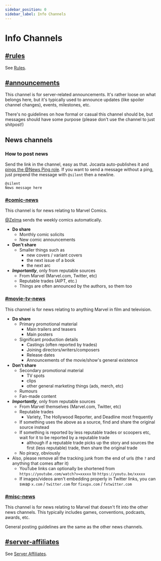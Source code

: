 ```yaml
---
sidebar_position: 0
sidebar_label: Info Channels
---
```


# Info Channels

## [#rules](https://discord.com/channels/281648235557421056/1109693299297632328)

See [Rules](../../../moderation/rules.md).

## [#announcements](https://discord.com/channels/281648235557421056/1110214786223968346)

This channel is for server-related announcements. It's rather loose on what belongs here, but it's typically used to announce updates (like spoiler channel changes), events, milestones, etc. 

There's no guidelines on how formal or casual this channel should be, but messages should have some purpose (please don't use the channel to just shitpost!)

## News channels

### How to post news

Send the link in the channel, easy as that. Jocasta auto-publishes it and [pings the @News Ping role](../roles/ping-roles#news-ping). If you want to send a message without a ping, just prepend the message with `@silent` then a newline.

```
@silent
News message here
```

### [#comic-news](https://discord.com/channels/281648235557421056/1109021470736252938)

This channel is for news relating to Marvel Comics. 

[@Zelma](https://discord.com/users/1098223523668951111) sends the weekly comics automatically.

- **Do share**
  - Monthly comic solicits
  - New comic announcements
- **Don't share**
  - Smaller things such as
    - new covers / variant covers
    - the next issue of a book
    - the next arc
- ***Importantly***, only from reputable sources
  - From Marvel (Marvel.com, Twitter, etc)
  - Reputable trades (AIPT, etc.)
  - Things are often announced by the authors, so them too

### [#movie-tv-news](https://discord.com/channels/281648235557421056/1109021386015522816)

This channel is for news relating to anything Marvel in film and television.

- **Do share**
  - Primary promotional material
    - Main trailers and teasers
    - Main posters
  - Significant production details
    - Castings (often reported by trades)
    - Joining directors/writers/composers
    - Release dates
    - Announcements of the movie/show's general existence
- **Don't share**
  - Secondary promotional material
    - TV spots
    - clips
    - other general marketing things (ads, merch, etc)
  - Rumours
  - Fan-made content
- ***Importantly***, only from reputable sources
  - From Marvel themselves (Marvel.com, Twitter, etc)
  - Reputable trades
    - Variety, The Hollywood Reporter, and Deadline most frequently
  - If something uses the above as a source, find and share the original source instead
  - If something is reported by less reputable trades or scoopers etc, wait for it to be reported by a reputable trade
    - although if a reputable trade picks up the story and sources the first (less reputable) trade, then share the original trade
  - No piracy, obviously
- Also, please remove all the tracking junk from the end of urls (the `?` and anything that comes after it)
  - YouTube links can optionally be shortened from `https://youtube.com/watch?v=xxxxx` to `https://youtu.be/xxxxx`
  - If images/videos aren't embedding properly in Twitter links, you can swap `x.com` / `twitter.com` for `fixupx.com` / `fxtwitter.com`

### [#misc-news](https://discord.com/channels/281648235557421056/1109021556371378239)

This channel is for news relating to Marvel that doesn't fit into the other news channels. This typically includes games, conventions, podcasts, awards, etc.

General posting guidelines are the same as the other news channels.

## [#server-affiliates](https://discord.com/channels/281648235557421056/1109728410894356500)

See [Server Affiliates](../../affiliations).
